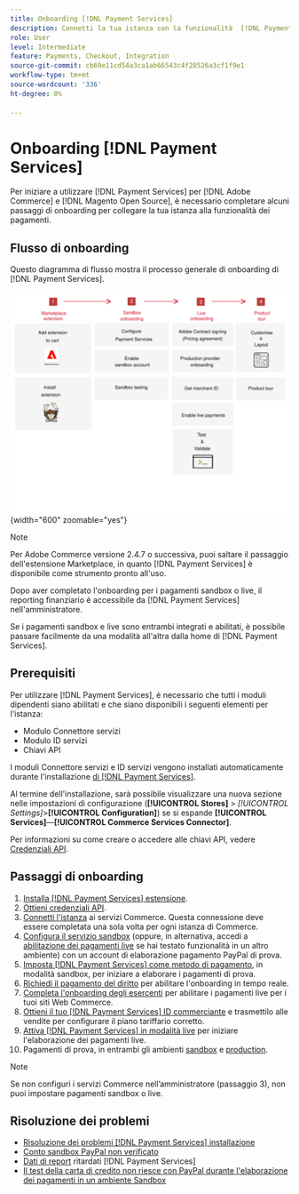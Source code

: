 ```yaml
---
title: Onboarding [!DNL Payment Services]
description: Connetti la tua istanza con la funzionalità  [!DNL Payment Services]  completando alcuni passaggi di onboarding.
role: User
level: Intermediate
feature: Payments, Checkout, Integration
source-git-commit: cb69e11cd54a3ca1ab66543c4f28526a3cf1f9e1
workflow-type: tm+mt
source-wordcount: '336'
ht-degree: 0%

---
```


# Onboarding [!DNL Payment Services]

Per iniziare a utilizzare [!DNL Payment Services] per [!DNL Adobe Commerce] e [!DNL Magento Open Source], è necessario completare alcuni passaggi di onboarding per collegare la tua istanza alla funzionalità dei pagamenti.

## Flusso di onboarding

Questo diagramma di flusso mostra il processo generale di onboarding di [!DNL Payment Services].

![Flusso di onboarding](assets/onboarding-diagram.svg){width="600" zoomable="yes"}

>[!NOTE]
>
> Per Adobe Commerce versione 2.4.7 o successiva, puoi saltare il passaggio dell&#39;estensione Marketplace, in quanto [!DNL Payment Services] è disponibile come strumento pronto all&#39;uso.

Dopo aver completato l&#39;onboarding per i pagamenti sandbox o live, il reporting finanziario è accessibile da [!DNL Payment Services] nell&#39;amministratore.

Se i pagamenti sandbox e live sono entrambi integrati e abilitati, è possibile passare facilmente da una modalità all&#39;altra dalla home di [!DNL Payment Services].

## Prerequisiti

Per utilizzare [!DNL Payment Services], è necessario che tutti i moduli dipendenti siano abilitati e che siano disponibili i seguenti elementi per l&#39;istanza:

* Modulo Connettore servizi
* Modulo ID servizi
* Chiavi API

I moduli Connettore servizi e ID servizi vengono installati automaticamente durante l&#39;installazione [di [!DNL Payment Services]](install.md).

Al termine dell&#39;installazione, sarà possibile visualizzare una nuova sezione nelle impostazioni di configurazione (**[!UICONTROL Stores]** > _[!UICONTROL Settings]_>**[!UICONTROL Configuration]**) se si espande **[!UICONTROL Services]**—**[!UICONTROL Commerce Services Connector]**.

Per informazioni su come creare o accedere alle chiavi API, vedere [Credenziali API](#obtain-api-credentials).

## Passaggi di onboarding

1. [Installa  [!DNL Payment Services] estensione](install.md#get-payment-services).
1. [Ottieni credenziali API](connect.md#obtain-api-credentials).
1. [Connetti l&#39;istanza](connect.md#configure-commerce-services) ai servizi Commerce. Questa connessione deve essere completata una sola volta per ogni istanza di Commerce.
1. [Configura il servizio sandbox](sandbox.md#enable-sandbox-testing) (oppure, in alternativa, accedi a [abilitazione dei pagamenti live](sandbox.md#enable-live-payments) se hai testato funzionalità in un altro ambiente) con un account di elaborazione pagamento PayPal di prova.
1. [Imposta [!DNL Payment Services] come metodo di pagamento](production.md#set-payment-services-as-payment-method), in modalità sandbox, per iniziare a elaborare i pagamenti di prova.
1. [Richiedi il pagamento del diritto](production.md#request-payments-entitlement-from-adobe) per abilitare l&#39;onboarding in tempo reale.
1. [Completa l&#39;onboarding degli esercenti](production.md#complete-merchant-onboarding) per abilitare i pagamenti live per i tuoi siti Web Commerce.
1. [Ottieni il tuo [!DNL Payment Services] ID commerciante](production.md#configure-pricing-tier) e trasmettilo alle vendite per configurare il piano tariffario corretto.
1. [Attiva [!DNL Payment Services] in modalità live](production.md#enable-live-payments) per iniziare l&#39;elaborazione dei pagamenti live.
1. Pagamenti di prova, in entrambi gli ambienti [sandbox](sandbox.md#test-in-sandbox-environment) e [production](production.md#test-in-production).

>[!NOTE]
>
>Se non configuri i servizi Commerce nell’amministratore (passaggio 3), non puoi impostare pagamenti sandbox o live.

## Risoluzione dei problemi

* [Risoluzione dei problemi [!DNL Payment Services] installazione](https://experienceleague.adobe.com/docs/commerce-knowledge-base/kb/troubleshooting/payments/payservices-install.html?lang=en)
* [Conto sandbox PayPal non verificato](https://experienceleague.adobe.com/docs/commerce-knowledge-base/kb/troubleshooting/payments/payservices-paypal-acct.html)
* [Dati di report](https://experienceleague.adobe.com/docs/commerce-knowledge-base/kb/troubleshooting/payments/payservices-report-info-delayed.html) ritardati [!DNL Payment Services] 
* [Il test della carta di credito non riesce con PayPal durante l&#39;elaborazione dei pagamenti in un ambiente Sandbox](https://experienceleague.adobe.com/docs/commerce-knowledge-base/kb/troubleshooting/payments/payservices-cc-sandbox-failure.html?lang=en)
